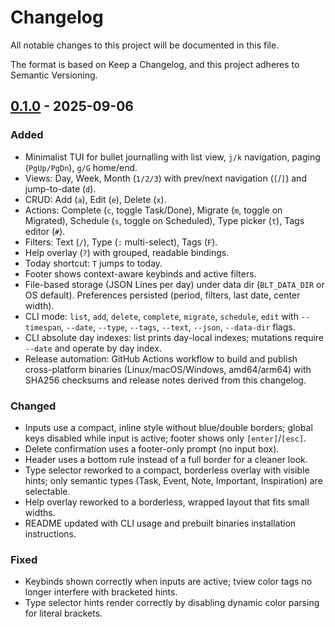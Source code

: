# Changelog

All notable changes to this project will be documented in this file.

The format is based on Keep a Changelog, and this project adheres to Semantic Versioning.

## [0.1.0] - 2025-09-06

### Added
- Minimalist TUI for bullet journalling with list view, `j/k` navigation, paging (`PgUp/PgDn`), `g/G` home/end.
- Views: Day, Week, Month (`1/2/3`) with prev/next navigation (`[`/`]`) and jump-to-date (`d`).
- CRUD: Add (`a`), Edit (`e`), Delete (`x`).
- Actions: Complete (`c`, toggle Task/Done), Migrate (`m`, toggle on Migrated), Schedule (`s`, toggle on Scheduled), Type picker (`t`), Tags editor (`#`).
- Filters: Text (`/`), Type (`:` multi-select), Tags (`F`).
- Help overlay (`?`) with grouped, readable bindings.
- Today shortcut: `T` jumps to today.
- Footer shows context-aware keybinds and active filters.
- File-based storage (JSON Lines per day) under data dir (`BLT_DATA_DIR` or OS default). Preferences persisted (period, filters, last date, center width).
- CLI mode: `list`, `add`, `delete`, `complete`, `migrate`, `schedule`, `edit` with `--timespan`, `--date`, `--type`, `--tags`, `--text`, `--json`, `--data-dir` flags.
- CLI absolute day indexes: list prints day-local indexes; mutations require `--date` and operate by day index.
 - Release automation: GitHub Actions workflow to build and publish cross-platform binaries (Linux/macOS/Windows, amd64/arm64) with SHA256 checksums and release notes derived from this changelog.

### Changed
- Inputs use a compact, inline style without blue/double borders; global keys disabled while input is active; footer shows only `[enter]`/`[esc]`.
- Delete confirmation uses a footer-only prompt (no input box).
- Header uses a bottom rule instead of a full border for a cleaner look.
- Type selector reworked to a compact, borderless overlay with visible hints; only semantic types (Task, Event, Note, Important, Inspiration) are selectable.
- Help overlay reworked to a borderless, wrapped layout that fits small widths.
 - README updated with CLI usage and prebuilt binaries installation instructions.

### Fixed
- Keybinds shown correctly when inputs are active; tview color tags no longer interfere with bracketed hints.
- Type selector hints render correctly by disabling dynamic color parsing for literal brackets.

[0.1.0]: https://github.com/rdo34/blt/releases/tag/v0.1.0
